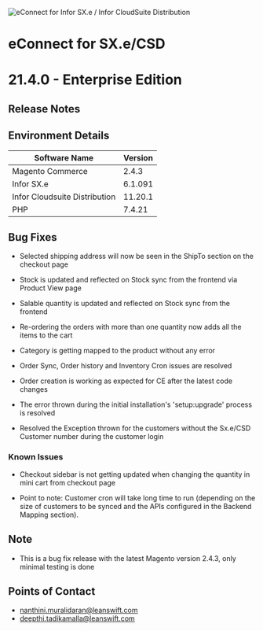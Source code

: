 ![eConnect for Infor SX.e / Infor CloudSuite Distribution](../../../../images/banner-econnect-sxe.jpg)

# **eConnect for SX.e/CSD** 
# **21.4.0 - Enterprise Edition** 


## **Release Notes**


## Environment Details

| Software Name | Version | 
| --- | --- |
| Magento Commerce| 2.4.3 |
| Infor SX.e  | 6.1.091 |
| Infor Cloudsuite Distribution | 11.20.1 |
| PHP | 7.4.21 |


## Bug Fixes

- Selected shipping address will now be seen in the ShipTo section on the checkout page

- Stock is updated and reflected on Stock sync from the frontend via Product View page

- Salable quantity is updated and reflected on Stock sync from the frontend

- Re-ordering the orders with more than one quantity now adds all the items to the cart

- Category is getting mapped to the product without any error

- Order Sync, Order history and Inventory Cron issues are resolved

- Order creation is working as expected for CE after the latest code changes

- The error thrown during the initial installation's 'setup:upgrade' process is resolved

- Resolved the Exception thrown for the customers without the Sx.e/CSD Customer number during the customer login

### Known Issues

- Checkout sidebar is not getting updated when changing the quantity in mini cart from checkout page

- Point to note: Customer cron will take long time to run (depending on the size of customers to be synced and the APIs configured in the Backend Mapping section).

## Note

- This is a bug fix release with the latest Magento version 2.4.3, only minimal testing is done

## Points of Contact

- nanthini.muralidaran@leanswift.com
- deepthi.tadikamalla@leanswift.com


